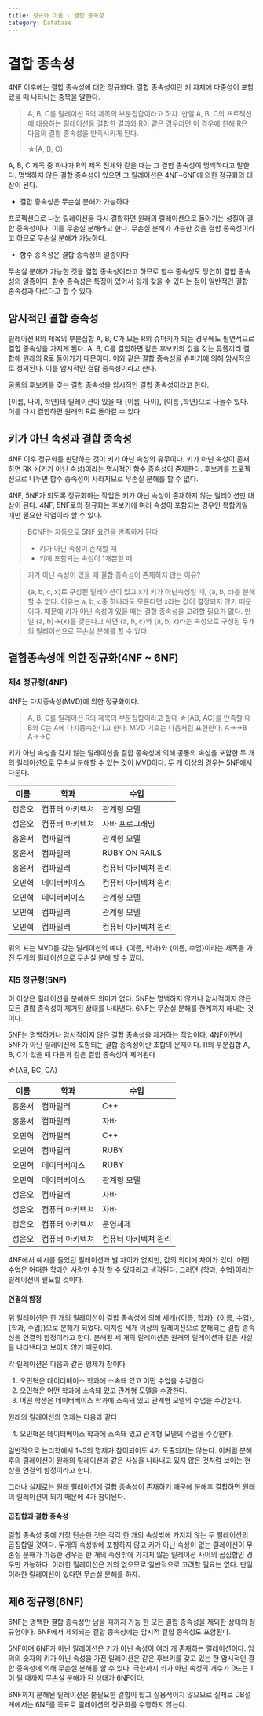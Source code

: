 ```yaml
---
title: 정규화 이론 - 결합 종속성
category: Database
---
```


# 결합 종속성

4NF 이후에는 결합 종속성에 대한 정규화다. 결합 종속성이란 키 자체에 다중성이 포함됐을 때 나타나는 중복을 말한다.

> A, B, C를 릴레이션 R의 제목의 부분집합이라고 하자. 만일 A, B, C의 프로젝션에 대응하는 릴레이션을 결합한 결과와 R이 같은 경우라면 이 경우에 한해 R은 다음의 결합 종속성을 만족시키게 된다.
>
> ☆{A, B, C}

 A, B, C 제목 중 하나가 R의 제목 전체와 같을 때는 그 결합 종속성이 명백하다고 말한다. 명백하지 않은 결합 종속성이 있으면 그 릴레이션은 4NF~6NF에 의한 정규화의 대상이 된다.

- 결합 종속성은 무손실 분해가 가능하다

프로젝션으로 나눈 릴레이션을 다시 결합하면 원래의 릴레이션으로 돌아가는 성질이 결합 종속성이다. 이를 무손실 분해라고 한다. 무손실 분해가 가능한 것을 결합 종속성이라고 하므로 무손실 분해가 가능하다.

- 함수 종속성은 결합 종속성의 일종이다

무손실 분해가 가능한 것을 결합 종속성이라고 하므로 함수 종속성도 당연히 결합 종속성의 일종이다. 함수 종속성은 특징이 있어서 쉽게 찾을 수 있다는 점이 일반적인 결합 종속성과 다르다고 할 수 있다.

## 암시적인 결합 종속성

릴레이션 R의 제목의 부분집합 A, B, C가 모든 R의 슈퍼키가 되는 경우에도 필연적으로 결합 종속성을 가지게 된다. A, B, C를 결합하면 같은 후보키의 값을 갖는 튜플끼리 결합해 원래의 R로 돌아가기 때문이다. 이와 같은 결합 종속성을 슈퍼키에 의해 암시적으로 정의된다. 이를 암시적인 결합 종속성이라고 한다.

공통의 후보키를 갖는 결합 종속성을 암시적인 결합 종속성이라고 한다.

{이름, 나이, 학년}의 릴레이션이 있을 때 {이름, 나이}, {이름 ,학년}으로 나눌수 있다. 이를 다시 결합하면 원래의 R로 돌아갈 수 있다.

## 키가 아닌 속성과 결합 종속성

4NF 이후 정규화를 판단하는 것이 키가 아닌 속성의 유무이다. 키가 아닌 속성이 존재하면 RK→(키가 아닌 속성)이라는 명시적인 함수 종속성이 존재한다. 후보키를 프로젝션으로 나누면 함수 종속성이 사라지므로 무손실 분해를 할 수 없다.

4NF, 5NF가 되도록 정규화하는 작업은 키가 아닌 속성이 존재하지 않는 릴레이션만 대상이 된다. 4NF, 5NF로의 정규화는 후보키에 여러 속성이 포함되는 경우인 복합키일 때만 필요한 작업이라 할 수 있다.

> BCNF는 자동으로 5NF 요건을 만족하게 된다.
>
> - 키가 아닌 속성이 존재할 때
> - 키에 포함되는 속성이 1개뿐일 때

> 키가 아닌 속성이 있을 때 결합 종속성이 존재하지 않는 이유?
>
> {a, b, c, x}로 구성된 릴레이션이 있고 x가 키가 아닌속성일 때, {a, b, c}를 분해할 수 없다. 이유는 a, b, c중 하나라도 모른다면 x라는 값이 결정되지 않기 때문이다. 때문에 키가 아닌 속성이 있을 때는 결합 종속성을 고려할 필요가 없다. 만일 {a, b}→{x}를 갖는다고 하면 {a, b, c}와 {a, b, x}라는 속성으로 구성된 두개의 릴레이션으로 무손실 분해를 할 수 있다.



## 결합종속성에 의한 정규화(4NF ~ 6NF)

### 제4 정규형(4NF)

4NF는 다치종속성(MVD)에 의한 정규화이다. 

> A, B, C를 릴레이션 R의 제목의 부분집합이라고 할때 ☆{AB, AC}를 만족할 때 B와 C는 A에 다치종속한다고 한다. MVD 기호는 다음처럼 표현한다. A→→B A→→C

키가 아닌 속성을 갖지 않는 릴레이션을 결합 종속성에 의해 공통의 속성을 포함한 두 개의 릴레이션으로 무손실 분해할 수 있는 것이 MVD이다. 두 개 이상의 경우는 5NF에서 다룬다.

| 이름   | 학과            | 수업                 |
| ------ | --------------- | -------------------- |
| 정은오 | 컴퓨터 아키텍쳐 | 관계형 모델          |
| 정은오 | 컴퓨터 아키텍쳐 | 자바 프로그래밍      |
| 홍윤서 | 컴파일러        | 관계형 모델          |
| 홍윤서 | 컴파일러        | RUBY ON RAILS        |
| 홍윤서 | 컴파일러        | 컴퓨터 아키텍쳐 원리 |
| 오민혁 | 데이터베이스    | 컴퓨터 아키텍쳐 원리 |
| 오민혁 | 데이터베이스    | 관계형 모델          |
| 오민혁 | 컴파일러        | 관계형 모델          |
| 오민혁 | 컴파일러        | 컴퓨터 아키텍쳐 원리 |

위의 표는 MVD를 갖는 릴레이션의 예다. {이름, 학과}와 {이름, 수업}이라는 제목을 가진 두개의 릴레이션으로 무손실 분해 할 수 있다.

### 제5 정규형(5NF)

이 이상은 릴레이션을 분해해도 의미가 없다. 5NF는 명백하지 않거나 암시적이지 않은 모든 결합 종속성이 제거된 상태를 나타낸다. 6NF는 무손실 분해를 한계까지 해내는 것이다.

5NF는 명백하거나 암시적이지 않은 결합 종속성을 제거하는 작업이다. 4NF이면서 5NF가 아닌 릴레이션에 포함되는 결합 종속성이란 조합의 문제이다. R의 부분집합 A, B, C가 있을 때 다음과 같은 결합 종속성이 제거된다

☆{AB, BC, CA}

| 이름   | 학과            | 수업                 |
| ------ | --------------- | -------------------- |
| 홍윤서 | 컴파일러        | C++                  |
| 홍윤서 | 컴파일러        | 자바                 |
| 오민혁 | 컴파일러        | C++                  |
| 오민혁 | 컴파일러        | RUBY                 |
| 오민혁 | 데이터베이스    | RUBY                 |
| 오민혁 | 데이터베이스    | 관계형 모델          |
| 정은오 | 컴파일러        | 자바                 |
| 정은오 | 컴퓨터 아키텍쳐 | 자바                 |
| 정은오 | 컴퓨터 아키텍쳐 | 운영체제             |
| 정은오 | 컴퓨터 아키텍쳐 | 컴퓨터 아키텍쳐 원리 |

4NF에서 예시를 들었던 릴레이션과 별 차이가 없지만, 값의 의미에 차이가 있다. 어떤 수업은 어떠한 학과인 사람만 수강 할 수 있다라고 생각된다. 그러면 {학과, 수업}이라는 릴레이션이 필요할 것이다.



#### 연결의 함정

위 릴레이션은 한 개의 릴레이션이 결합 종속성에 의해 세개({이름, 학과}, {이름, 수업}, {학과, 수업})으로 분해가 되었다. 이처럼 세개 이상의 릴레이션으로 분해되는 결합 종속성을 연결의 함정이라고 한다. 분해된 세 개의 릴레이션은 원래의 릴레이션과 같은 사실을 나타낸다고 보이지 않기 때문이다.

각 릴레이션은 다음과 같은 명제가 참이다

1. 오민혁은 데이터베이스 학과에 소속돼 있고 어떤 수업을 수강한다
2. 오민혁은 어떤  학과에 소속돼 있고 관계형 모델을 수강한다.
3. 어떤 학생은 데이터베이스 학과에 소속돼 있고 관계형 모델의 수업을 수강한다.

원래의 릴레이션의 명제는 다음과 같다

4. 오민혁은 데이터베이스 학과에 소속돼 있고 관계형 모델의 수업을 수강한다.

일반적으로 논리학에서 1~3의 명제가 참이되어도 4가 도출되지는 않는다. 이처럼 분해 후의 릴레이션이 원래의 릴레이션과 같은 사실을 나타내고 있지 않은 것처럼 보이는 현상을 연결의 함정이라고 한다.

그러나 실제로는 원래 릴레이션에 결합 종속성이 존재하기 때문에 분해후 결합하면 원래의 릴레이션이 되기 때문에 4가 참이된다.



#### 곱집합과 결합 종속성

결합 종속성 중에 가장 단순한 것은 각각 한 개의 속상밖에 가지지 않는 두 릴레이션의 곱집합일 것이다. 두개의 속성밖에 포함하지 않고 키가 아닌 속성이 없는 릴레이션이 무손실 분해가 가능한 경우는 한 개의 속성밖에 가지지 않는 릴레이션 사이의 곱집합인 경우만 가능하다. 이러한 릴레이션은 거의 없으므로 일반적으로 고려할 필요는 없다. 만일 이러한 릴레이션이 있다면 무손실 분해를 하자.

## 제6 정규형(6NF)

6NF는 명백한 결합 종속성만 남을 때까지 가능 한 모든 결합 종속성을 제외한 상태의 정규형이다. 6NF에서 제외되는 결합 종속성에는 암시적 결합 종속성도 포함된다.

5NF이며 6NF가 아닌 릴레이션은 키가 아닌 속성이 여러 개 존재하는 릴레이션이다. 임의의 숫자의 키가 아닌 속성을 가진 릴레이션은 같은 후보키를 갖고 있는 한 암시적인 결합 종속성에 의해 무손실 분해를 할 수 있다. 극한까지 키가 아닌 속성의 개수가 0또는 1이 될 때까지 무손실 분해가 된 상태가 6NF이다.

6NF까지 분해된 릴레이션은 불필요한 결합이 많고 실용적이지 않으므로 실제로 DB설계에서는 6NF를 목표로 릴레이션의 정규화를 수행하지 않는다.